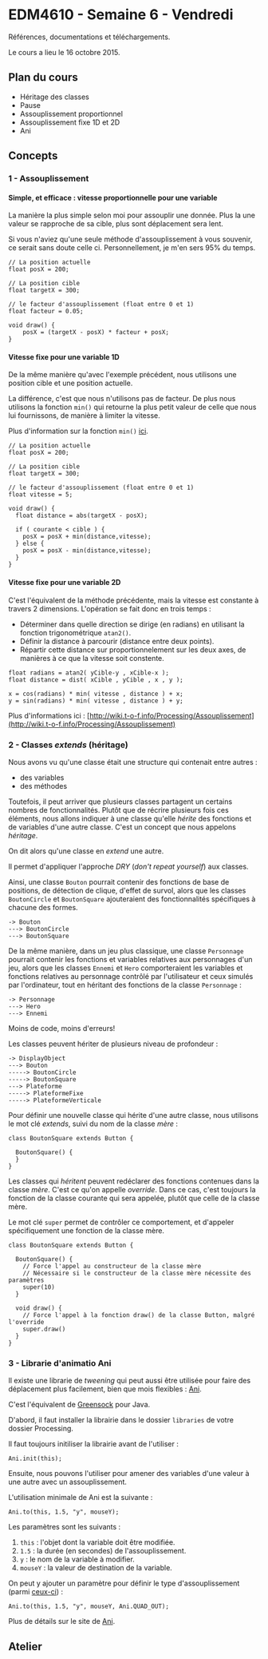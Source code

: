 EDM4610 - Semaine 6 - Vendredi
=======

Références, documentations et téléchargements.

Le cours a lieu le 16 octobre 2015.

## Plan du cours

- Héritage des classes
- Pause 
- Assouplissement proportionnel
- Assouplissement fixe 1D et 2D
- Ani

## Concepts

### 1 - Assouplissement

#### Simple, et efficace : vitesse proportionnelle pour une variable

La manière la plus simple selon moi pour assouplir une donnée. Plus la une valeur se rapproche de sa cible, plus sont déplacement sera lent.

Si vous n'aviez qu'une seule méthode d'assouplissement à vous souvenir, ce serait sans doute celle ci. Personnellement, je m'en sers 95% du temps.

```
// La position actuelle
float posX = 200;

// La position cible
float targetX = 300;

// le facteur d'assouplissement (float entre 0 et 1)
float facteur = 0.05;

void draw() {
	posX = (targetX - posX) * facteur + posX;
}
```

#### Vitesse fixe pour une variable 1D

De la même manière qu'avec l'exemple précédent, nous utilisons une position cible et une position actuelle.

La différence, c'est que nous n'utilisons pas de facteur. De plus nous utilisons la fonction `min()` qui retourne la plus petit valeur de celle que nous lui fournissons, de manière à limiter la vitesse.

Plus d'information sur la fonction `min()` [ici](http://www.processing.org/reference/min_.html).

```
// La position actuelle
float posX = 200;

// La position cible
float targetX = 300;

// le facteur d'assouplissement (float entre 0 et 1)
float vitesse = 5;

void draw() {
  float distance = abs(targetX - posX);
  
  if ( courante < cible ) {
    posX = posX + min(distance,vitesse);
  } else {
    posX = posX - min(distance,vitesse);
  }
}
```



#### Vitesse fixe pour une variable 2D

C'est l'équivalent de la méthode précédente, mais la vitesse est constante à travers 2 dimensions. L'opération se fait donc en trois temps :

- Déterminer dans quelle direction se dirige (en radians) en utilisant la fonction trigonométrique `atan2()`.
- Définir la distance à parcourir (distance entre deux points).
- Répartir cette distance sur proportionnelement sur les deux axes, de manières à ce que la vitesse soit constente.

```
float radians = atan2( yCible-y , xCible-x );
float distance = dist( xCible , yCible , x , y );

x = cos(radians) * min( vitesse , distance ) + x;
y = sin(radians) * min( vitesse , distance ) + y;
```

Plus d'informations ici : [http://wiki.t-o-f.info/Processing/Assouplissement](http://wiki.t-o-f.info/Processing/Assouplissement)


### 2 - Classes *extends* (héritage)

Nous avons vu qu'une classe était une structure qui contenait entre autres :

- des variables
- des méthodes

Toutefois, il peut arriver que plusieurs classes partagent un certains nombres de fonctionnalités. Plutôt que de récrire plusieurs fois ces éléments, nous allons indiquer à une classe qu'elle *hérite* des fonctions et de variables d'une autre classe. C'est un concept que nous appelons *héritage*.

On dit alors qu'une classe en *extend* une autre.

Il permet d'appliquer l'approche *DRY* (*don't repeat yourself*) aux classes.

Ainsi, une classe `Bouton` pourrait contenir des fonctions de base de positions, de détection de clique, d'effet de survol, alors que les classes `BoutonCircle` et `BoutonSquare` ajouteraient des fonctionnalités spécifiques à chacune des formes.

```
-> Bouton
---> BoutonCircle
---> BoutonSquare
```

De la même manière, dans un jeu plus classique, une classe `Personnage` pourrait contenir les fonctions et variables relatives aux personnages d'un jeu, alors que les classes `Ennemi` et `Hero` comporteraient les variables et fonctions relatives au personnage contrôlé par l'utilisateur et ceux simulés par l'ordinateur, tout en héritant des fonctions de la classe `Personnage` :

```
-> Personnage
---> Hero
---> Ennemi
```

Moins de code, moins d'erreurs!

Les classes peuvent hériter de plusieurs niveau de profondeur :


```
-> DisplayObject
---> Bouton
-----> BoutonCircle
-----> BoutonSquare
---> Plateforme
-----> PlateformeFixe
-----> PlateformeVerticale
```

Pour définir une nouvelle classe qui hérite d'une autre classe, nous utilisons le mot clé *extends*, suivi du nom de la classe *mère* :

```
class BoutonSquare extends Button {

  BoutonSquare() {
  }
}

```

Les classes qui *héritent* peuvent redéclarer des fonctions contenues dans la classe *mère*. C'est ce qu'on appelle *override*. Dans ce cas, c'est toujours la fonction de la classe courante qui sera appelée, plutôt que celle de la classe mère.

Le mot clé `super` permet de contrôler ce comportement, et d'appeler spécifiquement une fonction de la classe mère.


```
class BoutonSquare extends Button {

  BoutonSquare() {
    // Force l'appel au constructeur de la classe mère
    // Nécessaire si le constructeur de la classe mère nécessite des paramètres
    super(10)
  }
  
  void draw() {
    // Force l'appel à la fonction draw() de la classe Button, malgré l'override
    super.draw()
  }
}

```

### 3 - Librarie d'animatio Ani

Il existe une librarie de *tweening* qui peut aussi être utilisée pour faire des déplacement plus facilement, bien que mois flexibles : [Ani](http://benedikt-gross.de/libraries/Ani/).

C'est l'équivalent de [Greensock](https://greensock.com/gsap) pour Java.

D'abord, il faut installer la librairie dans le dossier `libraries` de votre dossier Processing.

Il faut toujours initiliser la librairie avant de l'utiliser : 

```
Ani.init(this);
```

Ensuite, nous pouvons l'utiliser pour amener des variables d'une valeur à une autre avec un assouplissement.

L'utilisation minimale de Ani est la suivante :

```
Ani.to(this, 1.5, "y", mouseY);
```

Les paramètres sont les suivants :

1. `this` : l'objet dont la variable doit être modifiée.
2. `1.5` : la durée (en secondes) de l'assouplissement.
3. `y` : le nom de la variable à modifier.
4. `mouseY` : la valeur de destination de la variable.

On peut y ajouter un paramètre pour définir le type d'assouplissement (parmi [ceux-ci](http://benedikt-gross.de/libraries/Ani/Ani_Cheat_Sheet.pdf)) :

```
Ani.to(this, 1.5, "y", mouseY, Ani.QUAD_OUT);
```

Plus de détails sur le site de [Ani](http://benedikt-gross.de/libraries/Ani/).



## Atelier
